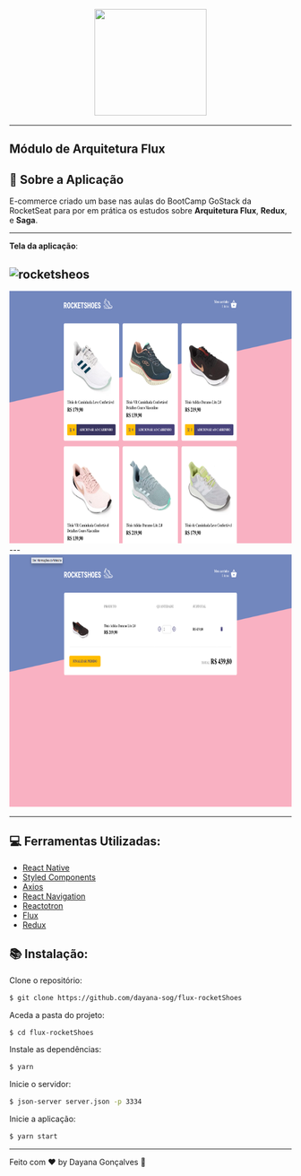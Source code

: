 <p align="center">
  <img width="200" height="190" src="https://camo.githubusercontent.com/8c13dc2618dbd7f76d1d574350b98fdee1335ce5/68747470733a2f2f726f636b6574736561742d63646e2e73332d73612d656173742d312e616d617a6f6e6177732e636f6d2f626f6f7463616d702d6865616465722e706e67">
</p>

---

## Módulo de Arquitetura Flux

## :rocket: Sobre a Aplicação


E-commerce criado um base nas aulas do BootCamp GoStack da RocketSeat para por em prática os estudos sobre **Arquitetura Flux**, **Redux**, e **Saga**.

---
**Tela da aplicação**:

![rocketsheos](https://user-images.githubusercontent.com/57035171/77916816-97c02d80-7291-11ea-98dc-615fcce10044.gif)
---
 <img width="550" height="450" src="https://raw.githubusercontent.com/dayana-sog/flux-rocketShoes/master/src/assets/github/Captura%20de%20ecr%C3%A3%202020-03-30%2C%20%C3%A0s%2014.00.34.png">
 ---
 <img width="550" height="450" src="https://raw.githubusercontent.com/dayana-sog/flux-rocketShoes/master/src/assets/github/Captura%20de%20ecr%C3%A3%202020-03-30%2C%20%C3%A0s%2014.00.49.png">

----

## :computer: Ferramentas Utilizadas:

- [React Native](https://reactnative.dev/?utm_source=jobhired.io)
- [Styled Components](https://styled-components.com/docs/basics)
- [Axios](https://github.com/axios/axios)
- [React Navigation](https://reactnavigation.org/docs/getting-started/)
- [Reactotron](https://github.com/infinitered/reactotron/blob/master/docs/quick-start-react-native.md)
-   [Flux](https://facebook.github.io/flux/)
-   [Redux](https://github.com/reduxjs/react-redux)
	
## :books: Instalação:

Clone o repositório:
```sh
$ git clone https://github.com/dayana-sog/flux-rocketShoes
```

Aceda a pasta do projeto:
```sh
$ cd flux-rocketShoes
```

Instale as dependências:
```sh
$ yarn
```
Inicie o servidor:
```sh
$ json-server server.json -p 3334
```
Inicie a aplicação:
```sh
$ yarn start
```

----------

Feito com ♥ by Dayana Gonçalves  👋 
